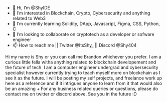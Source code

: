 - 👋 Hi, I’m @ShyIDE
- 👀 I’m interested in Blockchain, Crypto, Cybersecurity and anything related to Web3
- 🌱 I’m currently learning Solidity, DApp, Javascript, Figma, CSS, Python, C
- 💞️ I’m looking to collaborate on cryptotech as a developer or sofware engineer
- 📫 How to reach me || Twitter @ItsShy_ || Discord @Shy404

Hi my name is Shy or you can call me Brandon whichever you prefer. I am a curious little fella witha anything related to blockchain developement and the future of tech.
I am a computer engineer undergrad and cybersecurity specialist however currently trying to teach myself more on blockchain as I see it as the future.
I will be posting my self projects, and freelance work up here as a reference and if it intrigues anyone to learn from it that would also be an amazing +
For any business related queries or questions, please do contact me on twitter or discord above. See you in the future :D 
